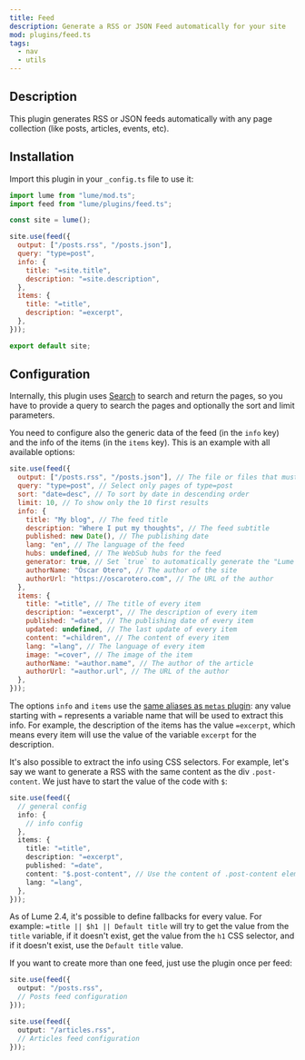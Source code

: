 ```yaml
---
title: Feed
description: Generate a RSS or JSON Feed automatically for your site
mod: plugins/feed.ts
tags:
  - nav
  - utils
---
```


## Description

This plugin generates RSS or JSON feeds automatically with any page collection
(like posts, articles, events, etc).

## Installation

Import this plugin in your `_config.ts` file to use it:

```js
import lume from "lume/mod.ts";
import feed from "lume/plugins/feed.ts";

const site = lume();

site.use(feed({
  output: ["/posts.rss", "/posts.json"],
  query: "type=post",
  info: {
    title: "=site.title",
    description: "=site.description",
  },
  items: {
    title: "=title",
    description: "=excerpt",
  },
}));

export default site;
```

## Configuration

Internally, this plugin uses [Search](./search.md) to search and return the
pages, so you have to provide a query to search the pages and optionally the
sort and limit parameters.

You need to configure also the generic data of the feed (in the `info` key) and
the info of the items (in the `items` key). This is an example with all
available options:

```js
site.use(feed({
  output: ["/posts.rss", "/posts.json"], // The file or files that must be generated
  query: "type=post", // Select only pages of type=post
  sort: "date=desc", // To sort by date in descending order
  limit: 10, // To show only the 10 first results
  info: {
    title: "My blog", // The feed title
    description: "Where I put my thoughts", // The feed subtitle
    published: new Date(), // The publishing date
    lang: "en", // The language of the feed
    hubs: undefined, // The WebSub hubs for the feed
    generator: true, // Set `true` to automatically generate the "Lume {version}"
    authorName: "Óscar Otero", // The author of the site
    authorUrl: "https://oscarotero.com", // The URL of the author
  },
  items: {
    title: "=title", // The title of every item
    description: "=excerpt", // The description of every item
    published: "=date", // The publishing date of every item
    updated: undefined, // The last update of every item
    content: "=children", // The content of every item
    lang: "=lang", // The language of every item
    image: "=cover", // The image of the item
    authorName: "=author.name", // The author of the article
    authorUrl: "=author.url", // The URL of the author
  },
}));
```

The options `info` and `items` use the
[same aliases as `metas` plugin](./metas.md): any value starting with `=`
represents a variable name that will be used to extract this info. For example,
the description of the items has the value `=excerpt`, which means every item
will use the value of the variable `excerpt` for the description.

It's also possible to extract the info using CSS selectors. For example, let's
say we want to generate a RSS with the same content as the div `.post-content`.
We just have to start the value of the code with `$`:

```ts
site.use(feed({
  // general config
  info: {
    // info config
  },
  items: {
    title: "=title",
    description: "=excerpt",
    published: "=date",
    content: "$.post-content", // Use the content of .post-content element
    lang: "=lang",
  },
}));
```

As of Lume 2.4, it's possible to define fallbacks for every value. For example:
`=title || $h1 || Default title` will try to get the value from the `title`
variable, if it doesn't exist, get the value from the `h1` CSS selector, and if
it doesn't exist, use the `Default title` value.

If you want to create more than one feed, just use the plugin once per feed:

```ts
site.use(feed({
  output: "/posts.rss",
  // Posts feed configuration
}));

site.use(feed({
  output: "/articles.rss",
  // Articles feed configuration
}));
```
